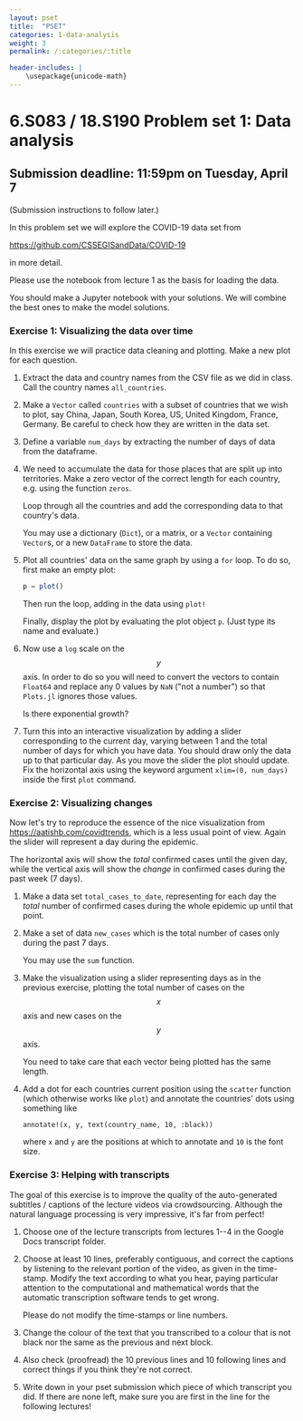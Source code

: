 ```yaml
---
layout: pset
title:  "PSET"
categories: 1-data-analysis
weight: 3
permalink: /:categories/:title

header-includes: |
    \usepackage{unicode-math}
---
```


# 6.S083 / 18.S190 Problem set 1: Data analysis

## Submission deadline: 11:59pm on Tuesday, April 7

(Submission instructions to follow later.)

In this problem set we will explore the COVID-19 data set from

<https://github.com/CSSEGISandData/COVID-19>

in more detail.

Please use the notebook from lecture 1 as the basis for loading the data.

You should make a Jupyter notebook with your solutions. We will combine the best ones to make the model solutions.


### Exercise 1: Visualizing the data over time

In this exercise we will practice data cleaning and plotting. Make a new plot for each question.

1. Extract the data and country names from the CSV file as we did in class. Call the country names `all_countries`.

2. Make a `Vector` called `countries` with a subset of countries that we wish to plot, say China, Japan, South Korea, US, United Kingdom, France, Germany. Be careful to check how they are written in the data set.

3. Define a variable `num_days` by extracting the number of days of data from the dataframe.

4. We need to accumulate the data for those places that are split up into territories. Make a zero vector of the correct length for each country, e.g. using the function `zeros`.

    Loop through all the countries and add the corresponding data to that country's data.

    You may use a dictionary (`Dict`), or a matrix, or a `Vector` containing `Vector`s, or a new `DataFrame` to store the data.

4. Plot all countries' data on the same graph by using a `for` loop. To do so, first make an empty plot:

    ```jl
    p = plot()
    ```

    Then run the loop, adding in the data using `plot!`

    Finally, display the plot by evaluating the plot object `p`. (Just type its name and evaluate.)

5. Now use a `log` scale on the $$y$$ axis. In order to do so you will need to convert the vectors to contain `Float64` and replace any 0 values by `NaN` ("not a number") so that `Plots.jl` ignores those values.

    Is there exponential growth?

6. Turn this into an interactive visualization by adding a slider corresponding to the current day, varying between 1 and the total number of days for which you have data. You should draw only the data up to that particular day. As you move the slider the plot should update. Fix the horizontal axis using the keyword argument `xlim=(0, num_days)` inside the first `plot` command.

### Exercise 2: Visualizing changes

Now let's try to reproduce the essence of the nice visualization from https://aatishb.com/covidtrends, which is a less usual point of view. Again the slider will represent a day during the epidemic.

The horizontal axis will show the *total* confirmed cases until the given day, while the vertical axis will show the *change* in confirmed cases during the past week (7 days).

1. Make a data set `total_cases_to_date`, representing for each day the *total* number of confirmed cases during the whole epidemic up until that point.

2. Make a set of data `new_cases` which is the total number of cases only during the past 7 days.

    You may use the `sum` function.

3. Make the visualization using a slider representing days as in the previous exercise, plotting the total number of cases on the $$x$$ axis and new cases on the $$y$$ axis.

    You need to take care that each vector being plotted has the same length.

4. Add a dot for each countries current position using the `scatter` function (which otherwise works like `plot`) and annotate the countries' dots using something like

    `annotate!(x, y, text(country_name, 10, :black))`

    where `x` and `y` are the positions at which to annotate and `10` is the font size.

### Exercise 3: Helping with transcripts

The goal of this exercise is to improve the quality of the auto-generated subtitles / captions of the lecture videos via crowdsourcing. Although the natural language processing is very impressive, it's far from perfect!

1. Choose one of the lecture transcripts from lectures 1--4 in the Google Docs transcript folder.

2. Choose at least 10 lines, preferably contiguous, and correct the captions by listening to the relevant portion of the video, as given in the time-stamp. Modify the text according to what you hear, paying particular attention to the computational and mathematical words that the automatic transcription software tends to get wrong.

    Please do not modify the time-stamps or line numbers.

3. Change the colour of the text that you transcribed to a colour that is not black nor the same as the previous and next block.

4. Also check (proofread) the 10 previous lines and 10 following lines and correct things if you think they're not correct.

5. Write down in your pset submission which piece of which transcript you did. If there are none left, make sure you are first in the line for the following lectures!
